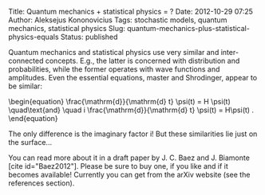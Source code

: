 Title: Quantum mechanics + statistical physics = ?
Date: 2012-10-29 07:25
Author: Aleksejus Kononovicius
Tags: stochastic models, quantum mechanics, statistical physics
Slug: quantum-mechanics-plus-statistical-physics-equals
Status: published

Quantum mechanics and statistical physics use very similar and
inter-connected concepts.  E.g., the latter is concerned with distribution
and probabilities, while the former operates with wave functions and
amplitudes. Even the essential equations, master and Shrodinger, appear to
be similar:

\begin{equation}
 \frac{\mathrm{d}}{\mathrm{d} t} \psi(t) = H \psi(t) \quad\text{and} \quad i \frac{\mathrm{d}}{\mathrm{d} t} \psi(t) = H\psi(t) . 
\end{equation}

The only difference is the imaginary factor i! But these similarities
lie just on the surface...

You can read more about it in a draft paper by J. C. Baez and J.
Biamonte \[cite id="Baez2012"\]. Please be sure to buy one, if you like
and if it becomes available! Currently you can get from the arXiv
website (see the references section).
